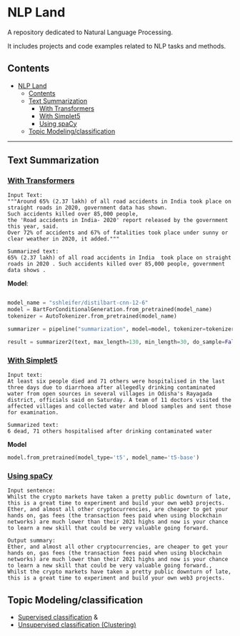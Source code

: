 # NLP Land
A repository dedicated to Natural Language Processing.

It includes projects and code examples related to NLP tasks and methods.

## Contents
- [NLP Land](#nlp-land)
  - [Contents](#contents)
  - [Text Summarization](#text-summarization)
    - [With Transformers](#with-transformers)
    - [With Simplet5](#with-simplet5)
    - [Using spaCy](#using-spacy)
  - [Topic Modeling/classification](#topic-modelingclassification)

---


## Text Summarization
### [With Transformers](https://github.com/Dipankar-Medhi/nlpLand/tree/main/text_summarization/text-summarization-transformers)



```
Input Text: 
"""Around 65% (2.37 lakh) of all road accidents in India took place on straight roads in 2020, government data has shown. 
Such accidents killed over 85,000 people, 
the 'Road accidents in India- 2020' report released by the government this year, said. 
Over 72% of accidents and 67% of fatalities took place under sunny or clear weather in 2020, it added."""

Summarized text: 
65% (2.37 lakh) of all road accidents in India  took place on straight roads in 2020 . Such accidents killed over 85,000 people, government data shows .

```


**Model**:
```python

model_name = "sshleifer/distilbart-cnn-12-6"
model = BartForConditionalGeneration.from_pretrained(model_name)
tokenizer = AutoTokenizer.from_pretrained(model_name)

summarizer = pipeline("summarization", model=model, tokenizer=tokenizer)

result = summarizer2(text, max_length=130, min_length=30, do_sample=False)

```

### [With Simplet5](https://github.com/Dipankar-Medhi/nlpLand/blob/main/text_summarization/text-summarization-transformers/text-summarization-T5.ipynb)

```
Input text:
At least six people died and 71 others were hospitalised in the last three days due to diarrhoea after allegedly drinking contaminated water from open sources in several villages in Odisha's Rayagada district, officials said on Saturday. A team of 11 doctors visited the affected villages and collected water and blood samples and sent those for examination.

Summarized text:
6 dead, 71 others hospitalised after drinking contaminated water
```

**Model**
```python
model.from_pretrained(model_type='t5', model_name='t5-base')
```

### [Using spaCy](https://github.com/Dipankar-Medhi/nlpLand/tree/main/text_summarization/text-summarization-spacy)

```
Input sentence:
Whilst the crypto markets have taken a pretty public downturn of late, this is a great time to experiment and build your own web3 projects. Ether, and almost all other cryptocurrencies, are cheaper to get your hands on, gas fees (the transaction fees paid when using blockchain networks) are much lower than their 2021 highs and now is your chance to learn a new skill that could be very valuable going forward.

Output summary:
Ether, and almost all other cryptocurrencies, are cheaper to get your hands on, gas fees (the transaction fees paid when using blockchain networks) are much lower than their 2021 highs and now is your chance to learn a new skill that could be very valuable going forward., Whilst the crypto markets have taken a pretty public downturn of late, this is a great time to experiment and build your own web3 projects.
```

## Topic Modeling/classification
- [Supervised classification](https://github.com/Dipankar-Medhi/nlpLand/blob/main/topic_classification/topic_classification_supervised_ML.ipynb) &
- [Unsupervised classification (Clustering)](https://github.com/Dipankar-Medhi/nlpLand/blob/main/topic_classification/topic_classification(clustering)_unsupervised_ML.ipynb)

